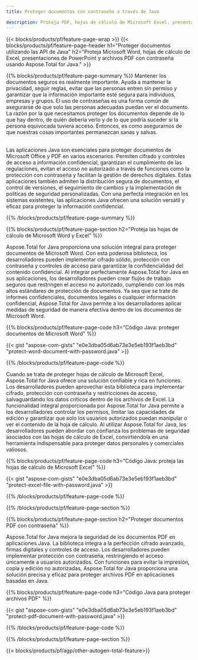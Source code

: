 ```yaml
---
title: Proteger documentos con contraseña a través de Java 

description: Proteja PDF, hojas de cálculo de Microsoft Excel, presentaciones de PowerPoint y documentos de Word a través de su aplicación Java. Aplicar contraseña con facilidad.
---
```


{{< blocks/products/pf/feature-page-wrap >}}
{{< blocks/products/pf/feature-page-header h1="Proteger documentos utilizando las API de Java" h2="Proteja Microsoft Word, hojas de cálculo de Excel, presentaciones de PowerPoint y archivos PDF con contraseña usando Aspose.Total for Java." >}}

{{% blocks/products/pf/feature-page-summary %}}
Mantener los documentos seguros es realmente importante. Ayuda a mantener la privacidad, seguir reglas, evitar que las personas entren sin permiso y garantizar que la información importante esté segura para individuos, empresas y grupos. El uso de contraseñas es una forma común de asegurarse de que solo las personas adecuadas puedan ver el documento. La razón por la que necesitamos proteger los documentos depende de lo que hay dentro, de quién debería verlo y de lo que podría suceder si la persona equivocada tuviera acceso. Entonces, es como asegurarnos de que nuestras cosas importantes permanezcan sanas y salvas. <br /><br />

Las aplicaciones Java son esenciales para proteger documentos de Microsoft Office y PDF en varios escenarios. Permiten cifrado y controles de acceso a información confidencial, garantizan el cumplimiento de las regulaciones, evitan el acceso no autorizado a través de funciones como la protección con contraseña y facilitan la gestión de derechos digitales. Estas aplicaciones también admiten la distribución segura de documentos, el control de versiones, el seguimiento de cambios y la implementación de políticas de seguridad personalizadas. Con una perfecta integración en los sistemas existentes, las aplicaciones Java ofrecen una solución versátil y eficaz para proteger la información confidencial.

{{% /blocks/products/pf/feature-page-summary  %}}


{{% blocks/products/pf/feature-page-section  h2="Proteja las hojas de cálculo de Microsoft Word y Excel" %}}

Aspose.Total for Java proporciona una solución integral para proteger documentos de Microsoft Word. Con esta poderosa biblioteca, los desarrolladores pueden implementar cifrado sólido, protección con contraseña y controles de acceso para garantizar la confidencialidad del contenido confidencial. Al integrar perfectamente Aspose.Total for Java en sus aplicaciones, los desarrolladores pueden crear flujos de trabajo seguros que restringen el acceso no autorizado, cumpliendo con los más altos estándares de protección de documentos. Ya sea que se trate de informes confidenciales, documentos legales o cualquier información confidencial, Aspose.Total for Java permite a los desarrolladores aplicar medidas de seguridad de manera efectiva dentro de los documentos de Microsoft Word. <br />

{{% blocks/products/pf/feature-page-code h3="Código Java: proteger documentos de Microsoft Word" %}}

{{< gist "aspose-com-gists" "e0e3dba05d6ab73e3e5eb193f1aeb3bd" "protect-word-document-with-password.java" >}}

{{% /blocks/products/pf/feature-page-code  %}}

Cuando se trata de proteger hojas de cálculo de Microsoft Excel, Aspose.Total for Java ofrece una solución confiable y rica en funciones. Los desarrolladores pueden aprovechar esta biblioteca para implementar cifrado, protección con contraseña y restricciones de acceso, salvaguardando los datos críticos dentro de los archivos de Excel. La funcionalidad integral proporcionada por Aspose.Total for Java permite a los desarrolladores controlar los permisos, limitar las capacidades de edición y garantizar que solo los usuarios autorizados puedan manipular o ver el contenido de la hoja de cálculo. Al utilizar Aspose.Total for Java, los desarrolladores pueden abordar con confianza los problemas de seguridad asociados con las hojas de cálculo de Excel, convirtiéndola en una herramienta indispensable para proteger datos personales y comerciales valiosos.

{{% blocks/products/pf/feature-page-code h3="Código Java: proteja las hojas de cálculo de Microsoft Excel" %}}

{{< gist "aspose-com-gists" "e0e3dba05d6ab73e3e5eb193f1aeb3bd" "protect-excel-file-with-password.java" >}}

{{% /blocks/products/pf/feature-page-code  %}}

{{% /blocks/products/pf/feature-page-section %}}

{{% blocks/products/pf/feature-page-section  h2="Proteger documentos PDF con contraseña" %}}

Aspose.Total for Java mejora la seguridad de los documentos PDF en aplicaciones Java. La biblioteca integra a la perfección cifrado avanzado, firmas digitales y controles de acceso. Los desarrolladores pueden implementar protección con contraseña, restringiendo el acceso únicamente a usuarios autorizados. Con funciones para evitar la impresión, copia y edición no autorizadas, Aspose.Total for Java proporciona una solución precisa y eficaz para proteger archivos PDF en aplicaciones basadas en Java. <br />

{{% blocks/products/pf/feature-page-code h3="Código Java para proteger archivos PDF" %}}

{{< gist "aspose-com-gists" "e0e3dba05d6ab73e3e5eb193f1aeb3bd" "protect-pdf-document-with-password.java" >}}

{{% /blocks/products/pf/feature-page-code  %}}

{{% /blocks/products/pf/feature-page-section %}}

{{< blocks/products/pf/agp/other-autogen-total-feature>}}